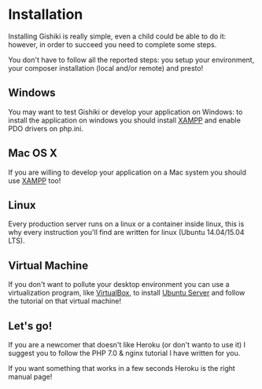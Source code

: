 # Installation
Installing Gishiki is really simple, even a child could be able to do it:
however, in order to succeed you need to complete some steps.

You don't have to follow all the reported steps: you setup your environment,
your composer installation (local and/or remote) and presto!


## Windows
You may want to test Gishiki or develop your application on Windows:
to install the application on windows you should install [XAMPP](https://www.apachefriends.org/) and enable PDO drivers on php.ini. 


## Mac OS X
If you are willing to develop your application on a Mac system you should use
[XAMPP](https://www.apachefriends.org/) too!


## Linux
Every production server runs on a linux or a container inside linux, this is why
every instruction you'll find are written for linux (Ubuntu 14.04/15.04 LTS).


## Virtual Machine
If you don't want to pollute your desktop environment you can use a virtualization
program, like [VirtualBox](https://www.virtualbox.org/), to install [Ubuntu Server](http://www.ubuntu.com/download/server) and
follow the tutorial on that virtual machine!


## Let's go!
If you are a newcomer that doesn't like Heroku (or don't wanto to use it) 
I suggest you to follow the PHP 7.0 & nginx tutorial I have written for you.

If you want something that works in a few seconds Heroku is the right manual page!
